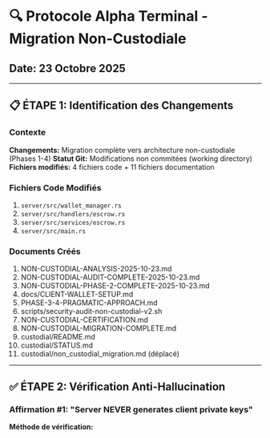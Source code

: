 # 🔍 Protocole Alpha Terminal - Migration Non-Custodiale
## Date: 23 Octobre 2025

---

## 📋 ÉTAPE 1: Identification des Changements

### Contexte
**Changements:** Migration complète vers architecture non-custodiale (Phases 1-4)
**Statut Git:** Modifications non commitées (working directory)
**Fichiers modifiés:** 4 fichiers code + 11 fichiers documentation

### Fichiers Code Modifiés
1. `server/src/wallet_manager.rs`
2. `server/src/handlers/escrow.rs`
3. `server/src/services/escrow.rs`
4. `server/src/main.rs`

### Documents Créés
1. NON-CUSTODIAL-ANALYSIS-2025-10-23.md
2. NON-CUSTODIAL-AUDIT-COMPLETE-2025-10-23.md
3. NON-CUSTODIAL-PHASE-2-COMPLETE-2025-10-23.md
4. docs/CLIENT-WALLET-SETUP.md
5. PHASE-3-4-PRAGMATIC-APPROACH.md
6. scripts/security-audit-non-custodial-v2.sh
7. NON-CUSTODIAL-CERTIFICATION.md
8. NON-CUSTODIAL-MIGRATION-COMPLETE.md
9. custodial/README.md
10. custodial/STATUS.md
11. custodial/non_custodial_migration.md (déplacé)

---

## ✅ ÉTAPE 2: Vérification Anti-Hallucination

### Affirmation #1: "Server NEVER generates client private keys"

**Méthode de vérification:**
